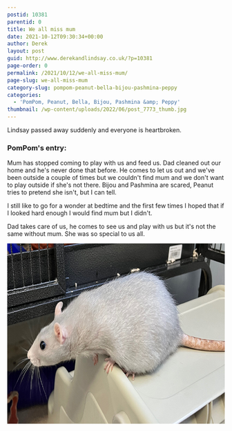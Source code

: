 ```yaml
---
postid: 10381
parentid: 0
title: We all miss mum
date: 2021-10-12T09:30:34+00:00
author: Derek
layout: post
guid: http://www.derekandlindsay.co.uk/?p=10381
page-order: 0
permalink: /2021/10/12/we-all-miss-mum/
page-slug: we-all-miss-mum
category-slug: pompom-peanut-bella-bijou-pashmina-peppy
categories:
  - 'PomPom, Peanut, Bella, Bijou, Pashmina &amp; Peppy'
thumbnail: /wp-content/uploads/2022/06/post_7773_thumb.jpg
---
```

Lindsay passed away suddenly and everyone is heartbroken.

### PomPom's entry:

Mum has stopped coming to play with us and feed us. Dad cleaned out our home and he's never done that before. He comes to let us out and we've been outside a couple of times but we couldn't find mum and we don't want to play outside if she's not there. Bijou and Pashmina are scared, Peanut tries to pretend she isn't, but I can tell.

I still like to go for a wonder at bedtime and the first few times I hoped that if I looked hard enough I would find mum but I didn't.

Dad takes care of us, he comes to see us and play with us but it's not the same without mum. She was so special to us all.

<img src="/wp-content/uploads/2022/06/post_7773.jpg" alt="PomPom" title="PomPom" width="780" height="417" class="aligncenter size-full wp-image-10392" />